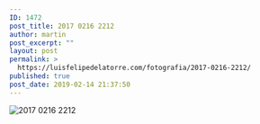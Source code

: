 ```yaml
---
ID: 1472
post_title: 2017 0216 2212
author: martin
post_excerpt: ""
layout: post
permalink: >
  https://luisfelipedelatorre.com/fotografia/2017-0216-2212/
published: true
post_date: 2019-02-14 21:37:50
---
```

<p><img src="https://luisfelipedelatorre.com/wp-content/uploads/2019/02/2017-0216-2212-1024x678.jpg" alt="2017 0216 2212"/></p>